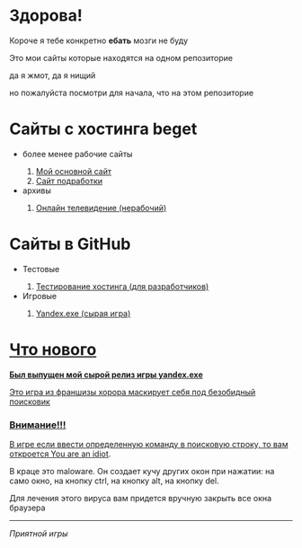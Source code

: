 <h1>Здорова!</h1>
<p>Короче я тебе конкретно <b>ебать</b> мозги не буду</p>
<p>Это мои сайты которые находятся на одном репозиторие</p>
<p>да я жмот, да я нищий</p>
<p>но пожалуйста посмотри для начала, что на этом репозиторие</p>
<h1>Сайты с хостинга beget</h1>
<ul>
  <li>более менее рабочие сайты</li>
  <ol>
    <li><a href="http://b91561ll.beget.tech/ITstep">Мой основной сайт</a></li>
    <li><a href="http://b91561ll.beget.tech/kulinaria.ru">Сайт подработки</a></li>
  </ol>
  <li>архивы</li>
  <ol>
    <li><a href="http://b91561ll.beget.tech/TVstep/home.php">Онлайн телевидение (нерабочий)</a></li>
  </ol>
</ul>
<h1>Сайты в GitHub</h1>
<ul>
  <li>Тестовые</li>
  <ol>
    <li><a href="https://b91561ll.github.io/test.html">Тестирование хостинга (для разработчиков)</a></li>
  </ol>
  <li>Игровые</li>
  <ol>
    <li><a href="https://b91561ll.github.io/Yandex.exe">Yandex.exe (сырая игра)</li>
  </ol>
</ul>
<h1>Что нового</h1>
<p><b>Был выпущен мой сырой релиз игры yandex.exe</b></p>
<p>Это игра из франшизы хорора маскирует себя под безобидный поисковик</p>
<h3>Внимание!!!</h3>
<p>В игре если ввести определенную команду в поисковую строку, то вам откроется <a href="https://malwarepedia.fandom.com/ru/wiki/JavaScript.YouAreAnIdiot">You are an idiot</a>.</p>
<p>В краце это maloware. Он создает кучу других окон при нажатии: на само окно, на кнопку ctrl, на кнопку alt, на кнопку del.</p>
<p>Для лечения этого вируса вам придется вручную закрыть все окна браузера</p>
<hr>
<p><em>Приятной игры</em></p>
